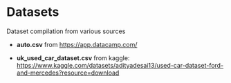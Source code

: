# Datasets
Dataset compilation from various sources
* **auto.csv** from https://app.datacamp.com/

* **uk_used_car_dataset.csv** from kaggle: https://www.kaggle.com/datasets/adityadesai13/used-car-dataset-ford-and-mercedes?resource=download
